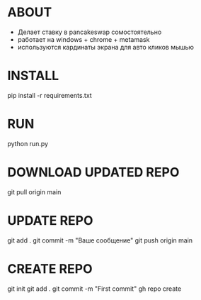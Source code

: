 # ABOUT
- Делает ставку в pancakeswap сомостоятельно
- работает на windows + chrome + metamask
- используются кардинаты экрана для авто кликов мышью

# INSTALL
pip install -r requirements.txt

# RUN
python run.py




# DOWNLOAD UPDATED REPO
git pull origin main

# UPDATE REPO
git add .
git commit -m "Ваше сообщение"
git push origin main

# CREATE REPO
git init
git add .
git commit -m "First commit"
gh repo create

